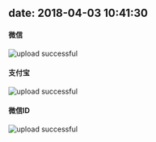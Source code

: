 date: 2018-04-03 10:41:30
---
#### 微信

![upload successful](/images/pasted-2.png)

#### 支付宝


![upload successful](/images/pasted-3.png)

#### 微信ID


![upload successful](/images/pasted-25.png)
